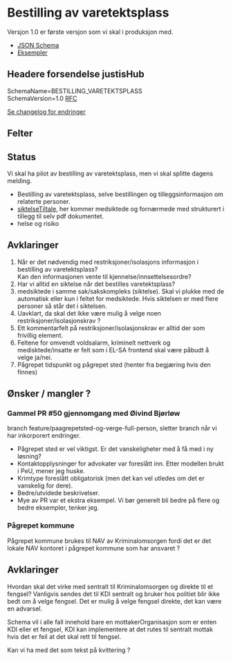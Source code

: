 # Bestilling av varetektsplass
Versjon 1.0 er første versjon som vi skal i produksjon med.
* [JSON Schema](1.0/bestillingAvVaretektsplass.schema.json)
* [Eksempler](1.0/eksempelfiler/)

## Headere forsendelse justisHub
SchemaName=BESTILLING_VARETEKTSPLASS  
SchemaVersion=1.0
[RFC](../../../rfc/MessageName-header.md)

[Se changelog for endringer](changelog.md)

## Felter

## Status
Vi skal ha pilot av bestilling av varetektsplass, men vi skal splitte dagens melding.
* Bestilling av varetektsplass, selve bestillingen og tilleggsinformasjon om relaterte personer.
* [siktelseTiltale](../../siktelseTiltale/readme.md), her kommer medsiktede og fornærmede med strukturert i tillegg til selv pdf dokumentet.
* helse og risiko

## Avklaringer
1. Når er det nødvendig med restriksjoner/isolasjons informasjon i bestilling av varetektsplass? <br/>Kan den informasjonen vente til kjennelse/innsettelsesordre?
2. Har vi alltid en siktelse når det bestilles varetektsplass?
3. medsiktede i samme sak/sakskompleks (siktelse). Skal vi plukke med de automatisk eller kun i feltet for medsiktede. Hvis siktelsen er med flere personer så står det i siktelsen.
4. Uavklart, da skal det ikke være mulig å velge noen restriksjoner/isolasjonskrav ? 
5. Ett kommentarfelt på restriksjoner/isolasjonskrav er alltid der som frivillig element.
6. Feltene for omvendt voldsalarm, kriminelt nettverk og medisktede/insatte er felt som i EL-SA frontend skal være påbudt å velge ja/nei.
7. Pågrepet tidspunkt og pågrepet sted (henter fra begjæring hvis den finnes)

## Ønsker / mangler ?
### Gammel PR #50 gjennomgang med Øivind Bjørløw
branch feature/paagrepetsted-og-verge-full-person, sletter branch når vi har inkorporert endringer.

- Pågrepet sted er vel viktigst. Er det vanskeligheter med å få med i ny løsning?
- Kontaktopplysninger for advokater var foreslått inn. Etter modellen brukt i PeU, mener jeg huske.
- Krimtype foreslått obligatorisk (men det kan vel utledes om det er vanskelig for dere).
- Bedre/utvidede beskrivelser.
- Mye av PR var et ekstra eksempel. Vi bør generelt bli bedre på flere og bedre eksempler, tenker jeg.
### Pågrepet kommune
Pågrepet kommune brukes til NAV av Kriminalomsorgen fordi det er det lokale NAV kontoret i pågrepet kommune som har ansvaret ?

## Avklaringer
Hvordan skal det virke med sentralt til Kriminalomsorgen og direkte til et fengsel?
Vanligvis sendes det til KDI sentralt og bruker hos politiet blir ikke bedt om å velge fengsel. Det er mulig å velge fengsel direkte, det kan være en advarsel.

Schema vil i alle fall innehold bare en mottakerOrganisasjon som er enten KDI eller et fengsel, KDI kan implementere at det rutes til sentralt mottak hvis det er feil at det skal rett til fengsel.

Kan vi ha med det som tekst på kvittering ?